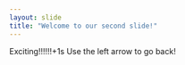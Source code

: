 ```yaml
---
layout: slide
title: "Welcome to our second slide!"
---
```

Exciting!!!!!!+1s
Use the left arrow to go back!
